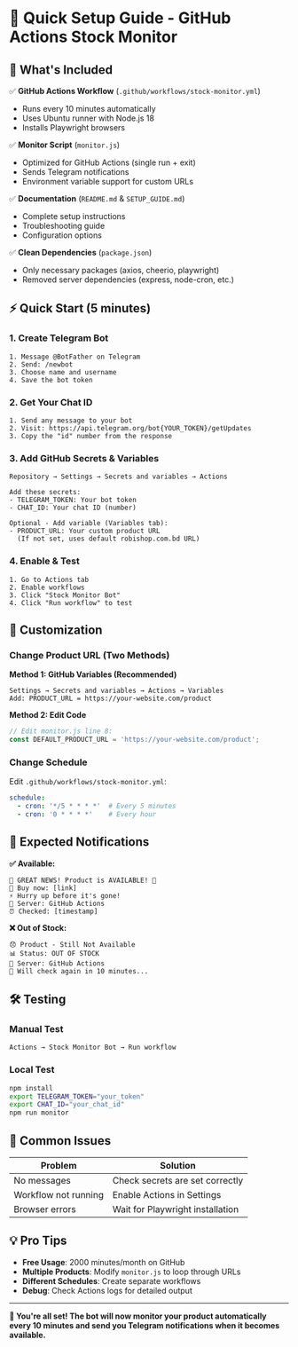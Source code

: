 # 🚀 Quick Setup Guide - GitHub Actions Stock Monitor

## 📝 What's Included

✅ **GitHub Actions Workflow** (`.github/workflows/stock-monitor.yml`)
- Runs every 10 minutes automatically
- Uses Ubuntu runner with Node.js 18
- Installs Playwright browsers

✅ **Monitor Script** (`monitor.js`)
- Optimized for GitHub Actions (single run + exit)
- Sends Telegram notifications
- Environment variable support for custom URLs

✅ **Documentation** (`README.md` & `SETUP_GUIDE.md`)
- Complete setup instructions
- Troubleshooting guide
- Configuration options

✅ **Clean Dependencies** (`package.json`)
- Only necessary packages (axios, cheerio, playwright)
- Removed server dependencies (express, node-cron, etc.)

## ⚡ Quick Start (5 minutes)

### 1. Create Telegram Bot
```
1. Message @BotFather on Telegram
2. Send: /newbot
3. Choose name and username
4. Save the bot token
```

### 2. Get Your Chat ID
```
1. Send any message to your bot
2. Visit: https://api.telegram.org/bot{YOUR_TOKEN}/getUpdates
3. Copy the "id" number from the response
```

### 3. Add GitHub Secrets & Variables
```
Repository → Settings → Secrets and variables → Actions

Add these secrets:
- TELEGRAM_TOKEN: Your bot token
- CHAT_ID: Your chat ID (number)

Optional - Add variable (Variables tab):
- PRODUCT_URL: Your custom product URL
  (If not set, uses default robishop.com.bd URL)
```

### 4. Enable & Test
```
1. Go to Actions tab
2. Enable workflows
3. Click "Stock Monitor Bot"
4. Click "Run workflow" to test
```

## 🔧 Customization

### Change Product URL (Two Methods)

**Method 1: GitHub Variables (Recommended)**
```
Settings → Secrets and variables → Actions → Variables
Add: PRODUCT_URL = https://your-website.com/product
```

**Method 2: Edit Code**
```javascript
// Edit monitor.js line 8:
const DEFAULT_PRODUCT_URL = 'https://your-website.com/product';
```

### Change Schedule
Edit `.github/workflows/stock-monitor.yml`:
```yaml
schedule:
  - cron: '*/5 * * * *'  # Every 5 minutes
  - cron: '0 * * * *'    # Every hour
```

## 📱 Expected Notifications

**✅ Available:**
```
🎉 GREAT NEWS! Product is AVAILABLE! 🎉
🔗 Buy now: [link]
⚡ Hurry up before it's gone!
📡 Server: GitHub Actions
⏰ Checked: [timestamp]
```

**❌ Out of Stock:**
```
😞 Product - Still Not Available
📊 Status: OUT OF STOCK
📡 Server: GitHub Actions
🔄 Will check again in 10 minutes...
```

## 🛠 Testing

### Manual Test
```
Actions → Stock Monitor Bot → Run workflow
```

### Local Test
```bash
npm install
export TELEGRAM_TOKEN="your_token"
export CHAT_ID="your_chat_id"
npm run monitor
```

## 🚨 Common Issues

| Problem | Solution |
|---------|----------|
| No messages | Check secrets are set correctly |
| Workflow not running | Enable Actions in Settings |
| Browser errors | Wait for Playwright installation |

## 💡 Pro Tips

- **Free Usage**: 2000 minutes/month on GitHub
- **Multiple Products**: Modify `monitor.js` to loop through URLs
- **Different Schedules**: Create separate workflows
- **Debug**: Check Actions logs for detailed output

---

**🎯 You're all set! The bot will now monitor your product automatically every 10 minutes and send you Telegram notifications when it becomes available.** 
